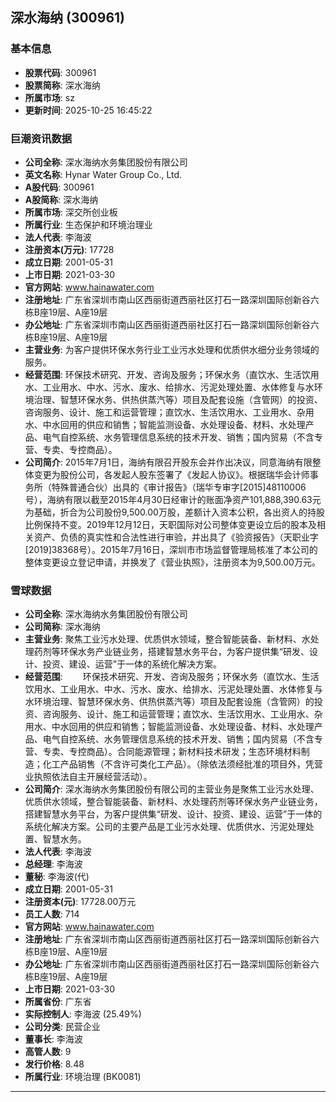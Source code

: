 ## 深水海纳 (300961)

### 基本信息

- **股票代码**: 300961
- **股票简称**: 深水海纳
- **所属市场**: sz
- **更新时间**: 2025-10-25 16:45:22

### 巨潮资讯数据

- **公司全称**: 深水海纳水务集团股份有限公司
- **英文名称**: Hynar Water Group Co., Ltd.
- **A股代码**: 300961
- **A股简称**: 深水海纳
- **所属市场**: 深交所创业板
- **所属行业**: 生态保护和环境治理业
- **法人代表**: 李海波
- **注册资本(万元)**: 17728
- **成立日期**: 2001-05-31
- **上市日期**: 2021-03-30
- **官方网站**: www.hainawater.com
- **注册地址**: 广东省深圳市南山区西丽街道西丽社区打石一路深圳国际创新谷六栋B座19层、A座19层
- **办公地址**: 广东省深圳市南山区西丽街道西丽社区打石一路深圳国际创新谷六栋B座19层、A座19层
- **主营业务**: 为客户提供环保水务行业工业污水处理和优质供水细分业务领域的服务。
- **经营范围**: 环保技术研究、开发、咨询及服务；环保水务（直饮水、生活饮用水、工业用水、中水、污水、废水、给排水、污泥处理处置、水体修复与水环境治理、智慧环保水务、供热供蒸汽等）项目及配套设施（含管网）的投资、咨询服务、设计、施工和运营管理；直饮水、生活饮用水、工业用水、杂用水、中水回用的供应和销售；智能监测设备、水处理设备、材料、水处理产品、电气自控系统、水务管理信息系统的技术开发、销售；国内贸易（不含专营、专卖、专控商品）。
- **公司简介**: 2015年7月1日，海纳有限召开股东会并作出决议，同意海纳有限整体变更为股份公司，各发起人股东签署了《发起人协议》。根据瑞华会计师事务所（特殊普通合伙）出具的《审计报告》（瑞华专审字[2015]48110006号），海纳有限以截至2015年4月30日经审计的账面净资产101,888,390.63元为基础，折合为公司股份9,500.00万股，差额计入资本公积，各出资人的持股比例保持不变。2019年12月12日，天职国际对公司整体变更设立后的股本及相关资产、负债的真实性和合法性进行审验，并出具了《验资报告》（天职业字[2019]38368号）。2015年7月16日，深圳市市场监督管理局核准了本公司的整体变更设立登记申请，并换发了《营业执照》，注册资本为9,500.00万元。

### 雪球数据

- **公司全称**: 深水海纳水务集团股份有限公司
- **公司简称**: 深水海纳
- **主营业务**: 聚焦工业污水处理、优质供水领域，整合智能装备、新材料、水处理药剂等环保水务产业链业务，搭建智慧水务平台，为客户提供集“研发、设计、投资、建设、运营”于一体的系统化解决方案。
- **经营范围**: 　　环保技术研究、开发、咨询及服务；环保水务（直饮水、生活饮用水、工业用水、中水、污水、废水、给排水、污泥处理处置、水体修复与水环境治理、智慧环保水务、供热供蒸汽等）项目及配套设施（含管网）的投资、咨询服务、设计、施工和运营管理；直饮水、生活饮用水、工业用水、杂用水、中水回用的供应和销售；智能监测设备、水处理设备、材料、水处理产品、电气自控系统、水务管理信息系统的技术开发、销售；国内贸易（不含专营、专卖、专控商品）。合同能源管理；新材料技术研发；生态环境材料制造；化工产品销售（不含许可类化工产品）。（除依法须经批准的项目外，凭营业执照依法自主开展经营活动）。
- **公司简介**: 深水海纳水务集团股份有限公司的主营业务是聚焦工业污水处理、优质供水领域，整合智能装备、新材料、水处理药剂等环保水务产业链业务，搭建智慧水务平台，为客户提供集“研发、设计、投资、建设、运营”于一体的系统化解决方案。公司的主要产品是工业污水处理、优质供水、污泥处理处置、智慧水务。
- **法人代表**: 李海波
- **总经理**: 李海波
- **董秘**: 李海波(代)
- **成立日期**: 2001-05-31
- **注册资本(元)**: 17728.00万元
- **员工人数**: 714
- **官方网站**: www.hainawater.com
- **注册地址**: 广东省深圳市南山区西丽街道西丽社区打石一路深圳国际创新谷六栋B座19层、A座19层
- **办公地址**: 广东省深圳市南山区西丽街道西丽社区打石一路深圳国际创新谷六栋B座19层、A座19层
- **上市日期**: 2021-03-30
- **所属省份**: 广东省
- **实际控制人**: 李海波 (25.49%)
- **公司分类**: 民营企业
- **董事长**: 李海波
- **高管人数**: 9
- **发行价格**: 8.48
- **所属行业**: 环境治理 (BK0081)

---